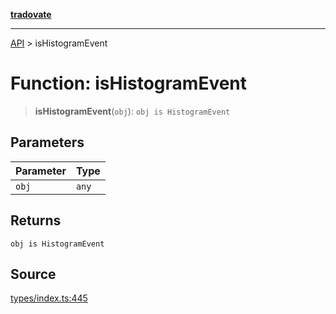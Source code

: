 [**tradovate**](../README.md)

***

[API](../API.md) > isHistogramEvent

# Function: isHistogramEvent

> **isHistogramEvent**(`obj`): `obj is HistogramEvent`

## Parameters

| Parameter | Type |
| :------ | :------ |
| `obj` | `any` |

## Returns

`obj is HistogramEvent`

## Source

[types/index.ts:445](https://github.com/cgilly2fast/tradovate-typescript/blob/b1caea5/src/types/index.ts#L445)
